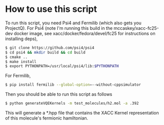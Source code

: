 # How to use this script

To run this script, you need Psi4 and Fermilib (which also gets you ProjectQ). For Psi4 (note I'm running this build 
in the mccaskey/xacc-fc25-dev docker image, see xacc/docker/fedora/devel/fc25 for instructions on installing deps), 

```bash
$ git clone https://github.com/psi4/psi4
$ cd psi4 && mkdir build && cd build
$ cmake ..
$ make install
$ export PYTHONPATH=/usr/local/psi4/lib:$PYTHONPATH
```

For Fermilib,

```bash
$ pip install fermilib --global-option=--without-cppsimulator
```

Then you should be able to run this script as follows

```bash
$ python generateVQEKernels -m test_molecules/h2.mol -a .392
```

This will generate a *.hpp file that contains the XACC Kernel representation 
of this molecule's fermionic hamiltonian. 
